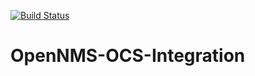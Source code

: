 [![Build Status](https://travis-ci.org/[DerTak]/[OpenNMS-OCS-Integration].png)](https://travis-ci.org/[DerTak]/[OpenNMS-OCS-Integration])

OpenNMS-OCS-Integration
=======================
